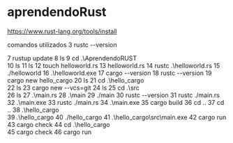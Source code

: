 # aprendendoRust

https://www.rust-lang.org/tools/install

comandos utilizados
   3 rustc --version

   7 rustup update
   8 ls
   9 cd .\AprendendoRUST\
  10 ls
  11 ls
  12 touch helloworld.rs
  13 helloworld.rs
  14 rustc .\helloworld.rs
  15 ./helloworld
  16 .\helloworld.exe
  17 cargo --version
  18 rustc --version
  19 cargo new hello_cargo
  20 ls
  21 cd .\hello_cargo\
  22 ls
  23 cargo new --vcs=git
  24 ls
  25 cd .\src\
  26 ls
  27 .\main.rs
  28 .\main
  29 ./main
  30 rustc --version
  31 rustc ./main.rs
  32 .\main.exe
  33 rustc ./main.rs
  34 .\main.exe
  35 cargo build
  36 cd ..
  37 cd ..
  38 .\hello_cargo\
  39 .\hello_cargo
  40 ./hello_cargo
  41 .\hello_cargo\src\main.exe
  42 cargo run
  43 cargo check
  44 cd .\hello_cargo\
  45 cargo check
  46 cargo run
